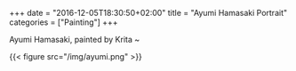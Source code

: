 +++
date = "2016-12-05T18:30:50+02:00"
title = "Ayumi Hamasaki Portrait"
categories = ["Painting"]
+++

Ayumi Hamasaki, painted by Krita ~

{{< figure src="/img/ayumi.png" >}}
